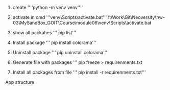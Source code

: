 1. create 
''''python -m venv venv''''

2. activate in cmd
'''venv\Scripts\activate.bat'''
f:\Work\Git\Neoversity\hw-03\MySandBox_GOIT\Course\module06\venv\Scripts\activate.bat

3. show all packahes
''' pip list'''

4. Install package
''' pip install colorama'''

4. Uninstall package
''' pip uninstall colorama'''

5. Generate file with packages
''' pip freeze > requirenments.txt

6. Install all packages from file
''' pip install -r requirenments.txt'''


App structure